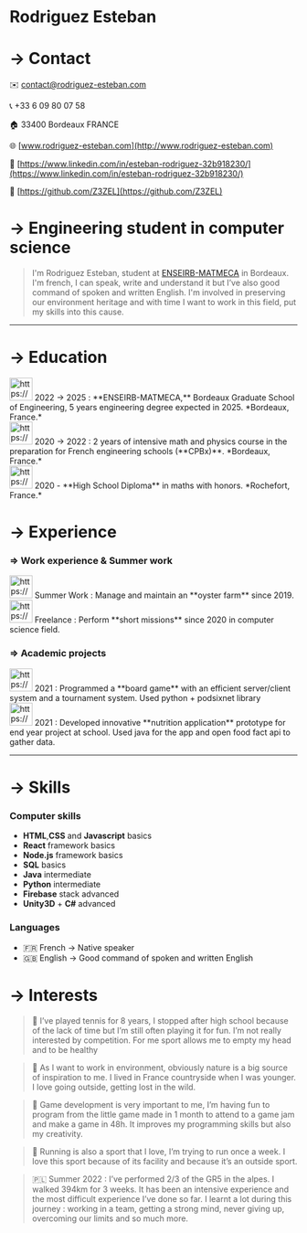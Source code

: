 # Rodriguez Esteban

# → Contact

✉️ contact@rodriguez-esteban.com

📞 +33 6 09 80 07 58

🏠 33400 Bordeaux FRANCE

🌐 [www.rodriguez-esteban.com](http://www.rodriguez-esteban.com)

🔗 [https://www.linkedin.com/in/esteban-rodriguez-32b918230/](https://www.linkedin.com/in/esteban-rodriguez-32b918230/)

🔗 [https://github.com/Z3ZEL](https://github.com/Z3ZEL)

# → Engineering student in computer science

> I'm Rodriguez Esteban, student at [ENSEIRB-MATMECA](https://enseirb-matmeca.bordeaux-inp.fr/fr) in Bordeaux. I'm french, I can speak, write and understand it but I’ve also good command of spoken and written English. I'm involved in preserving our environment heritage and with time I want to work in this field, put my skills into this cause.
> 

---

# → Education

<aside>
<img src="https://www.notion.so/icons/playback-play_gray.svg" alt="https://www.notion.so/icons/playback-play_gray.svg" width="40px" /> 2022 → 2025 : **ENSEIRB-MATMECA,** Bordeaux Graduate School of Engineering, 5 years engineering degree expected in 2025. *Bordeaux, France.*

</aside>

<aside>
<img src="https://www.notion.so/icons/book-closed_gray.svg" alt="https://www.notion.so/icons/book-closed_gray.svg" width="40px" /> 2020 → 2022 : 2 years of intensive math and physics course in the preparation for French engineering schools (**CPBx)**. *Bordeaux, France.*

</aside>

<aside>
<img src="https://www.notion.so/icons/book-closed_gray.svg" alt="https://www.notion.so/icons/book-closed_gray.svg" width="40px" /> 2020 - **High School Diploma** in maths with honors. *Rochefort, France.*

</aside>

# → Experience

### ⇒ Work experience & Summer work

<aside>
<img src="https://www.notion.so/icons/briefcase_gray.svg" alt="https://www.notion.so/icons/briefcase_gray.svg" width="40px" /> Summer Work : Manage and maintain an **oyster farm** since 2019.

</aside>

<aside>
<img src="https://www.notion.so/icons/briefcase_gray.svg" alt="https://www.notion.so/icons/briefcase_gray.svg" width="40px" /> Freelance : Perform **short missions** since 2020 in computer science field.

</aside>

### ⇒ Academic projects

<aside>
<img src="https://www.notion.so/icons/bookmark_gray.svg" alt="https://www.notion.so/icons/bookmark_gray.svg" width="40px" /> 2021 : Programmed a **board game** with an efficient server/client system and a tournament system. Used python + podsixnet library

</aside>

<aside>
<img src="https://www.notion.so/icons/bookmark_gray.svg" alt="https://www.notion.so/icons/bookmark_gray.svg" width="40px" /> 2021 : Developed innovative **nutrition application** prototype for end year project at school. Used java for the app and open food fact api to gather data.

</aside>

---

# → Skills

### Computer skills

- **HTML**,**CSS** and **Javascript** basics
- **React** framework basics
- **Node.js** framework basics
- **SQL** basics
- **Java** intermediate
- **Python** intermediate
- **Firebase** stack advanced
- **Unity3D** + **C#** advanced

### Languages

- 🇫🇷 French → Native speaker
- 🇬🇧 English → Good command of spoken and written English

# → Interests

> 🎾 I’ve played tennis for 8 years, I stopped after high school because of the lack of time but I’m still often playing it for fun. I’m not really interested by competition. For me sport allows me to empty my head and to be healthy
> 

> 🌿 As I want to work in environment, obviously nature is a big source of inspiration to me. I lived in France countryside when I was younger. I love going outside, getting lost in the wild.
> 

> 🎲 Game development is very important to me, I’m having fun to program from the little game made in 1 month to attend to a game jam and make a game in 48h. It improves my programming skills but also my creativity.
> 

> 👟 Running is also a sport that I love, I’m trying to run once a week. I love this sport because of its facility and because it’s an outside sport.
> 

> 🇵🇱 Summer 2022 : I’ve performed 2/3 of the GR5 in the alpes. I walked 394km for 3 weeks. It has been an intensive experience and the most difficult experience I’ve done so far. I learnt a lot during this journey : working in a team, getting a strong mind, never giving up, overcoming our limits and so much more.
>
